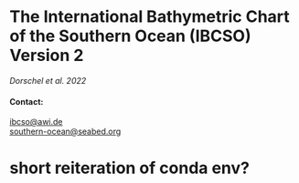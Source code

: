 # The International Bathymetric Chart of the Southern Ocean (IBCSO) Version 2

*Dorschel et al. 2022*

#### Contact:

ibcso@awi.de  
southern-ocean@seabed.org

# short reiteration of conda env?
